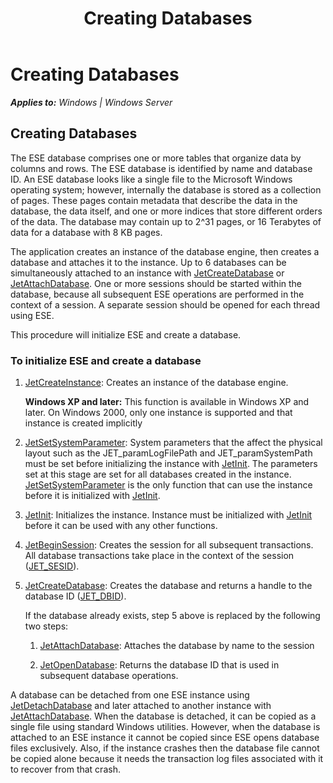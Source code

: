 ﻿---
title: Creating Databases
TOCTitle: Creating Databases
ms:assetid: d221144d-f777-4f8a-80ca-2ebdb77108dc
ms:mtpsurl: https://msdn.microsoft.com/library/Gg294100(v=EXCHG.10)
ms:contentKeyID: 32765715
ms.date: 04/11/2016
ms.topic: article
---

# Creating Databases


_**Applies to:** Windows | Windows Server_

## Creating Databases

The ESE database comprises one or more tables that organize data by columns and rows. The ESE database is identified by name and database ID. An ESE database looks like a single file to the Microsoft Windows operating system; however, internally the database is stored as a collection of pages. These pages contain metadata that describe the data in the database, the data itself, and one or more indices that store different orders of the data. The database may contain up to 2^31 pages, or 16 Terabytes of data for a database with 8 KB pages.

The application creates an instance of the database engine, then creates a database and attaches it to the instance. Up to 6 databases can be simultaneously attached to an instance with [JetCreateDatabase](gg269212\(v=exchg.10\).md) or [JetAttachDatabase](gg294074\(v=exchg.10\).md). One or more sessions should be started within the database, because all subsequent ESE operations are performed in the context of a session. A separate session should be opened for each thread using ESE.

This procedure will initialize ESE and create a database.

### To initialize ESE and create a database

1.  [JetCreateInstance](gg269354\(v=exchg.10\).md): Creates an instance of the database engine.
    
    **Windows XP and later:** This function is available in Windows XP and later. On Windows 2000, only one instance is supported and that instance is created implicitly

2.  [JetSetSystemParameter](gg294044\(v=exchg.10\).md): System parameters that the affect the physical layout such as the JET_paramLogFilePath and JET_paramSystemPath must be set before initializing the instance with [JetInit](gg294068\(v=exchg.10\).md). The parameters set at this stage are set for all databases created in the instance. [JetSetSystemParameter](gg294044\(v=exchg.10\).md) is the only function that can use the instance before it is initialized with [JetInit](gg294068\(v=exchg.10\).md).

3.  [JetInit](gg294068\(v=exchg.10\).md): Initializes the instance. Instance must be initialized with [JetInit](gg294068\(v=exchg.10\).md) before it can be used with any other functions.

4.  [JetBeginSession](gg294131\(v=exchg.10\).md): Creates the session for all subsequent transactions. All database transactions take place in the context of the session ([JET_SESID](gg269253\(v=exchg.10\).md)).

5.  [JetCreateDatabase](gg269212\(v=exchg.10\).md): Creates the database and returns a handle to the database ID ([JET_DBID](gg269248\(v=exchg.10\).md)).
    
    If the database already exists, step 5 above is replaced by the following two steps:
    
    1.  [JetAttachDatabase](gg294074\(v=exchg.10\).md): Attaches the database by name to the session
    
    2.  [JetOpenDatabase](gg269299\(v=exchg.10\).md): Returns the database ID that is used in subsequent database operations.

A database can be detached from one ESE instance using [JetDetachDatabase](gg269266\(v=exchg.10\).md) and later attached to another instance with [JetAttachDatabase](gg294074\(v=exchg.10\).md). When the database is detached, it can be copied as a single file using standard Windows utilities. However, when the database is attached to an ESE instance it cannot be copied since ESE opens database files exclusively. Also, if the instance crashes then the database file cannot be copied alone because it needs the transaction log files associated with it to recover from that crash.

